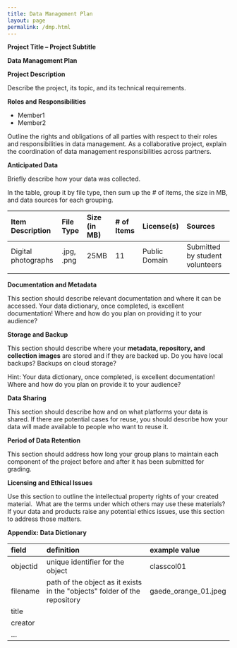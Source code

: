 ```yaml
---
title: Data Management Plan
layout: page
permalink: /dmp.html
---
```


**Project Title – Project Subtitle**

**Data Management Plan**

**Project Description**

Describe the project, its topic, and its technical requirements. 

**Roles and Responsibilities**

* Member1  
* Member2

Outline the rights and obligations of all parties with respect to their roles and responsibilities in data management. As a collaborative project, explain the coordination of data management responsibilities across partners.

**Anticipated Data**

Briefly describe how your data was collected.

In the table, group it by file type, then sum up the \# of items, the size in MB, and data sources for each grouping.

| Item Description | File Type | Size (in MB) | \# of Items | License(s) | Sources |
| :---- | :---- | :---- | :---- | :---- | :---- |
| Digital photographs | .jpg, .png | 25MB | 11 | Public Domain | Submitted by student volunteers |
|  |  |  |  |  |  |

**Documentation and Metadata**

This section should describe relevant documentation and where it can be accessed. Your data dictionary, once completed, is excellent documentation\! Where and how do you plan on providing it to your audience?

**Storage and Backup**

This section should describe where your **metadata, repository, and collection images** are stored and if they are backed up. Do you have local backups? Backups on cloud storage? 

Hint: Your data dictionary, once completed, is excellent documentation\! Where and how do you plan on provide it to your audience?

**Data Sharing**

This section should describe how and on what platforms your data is shared. If there are potential cases for reuse, you should describe how your data will made available to people who want to reuse it.

**Period of Data Retention**

This section should address how long your group plans to maintain each component of the project before and after it has been submitted for grading.

**Licensing and Ethical Issues**

Use this section to outline the intellectual property rights of your created material.  What are the terms under which others may use these materials? If your data and products raise any potential ethics issues, use this section to address those matters.

**Appendix: Data Dictionary**

| field | definition | example value |
| :---- | :---- | :---- |
| objectid | unique identifier for the object | classcol01 |
| filename | path of the object as it exists in the "objects" folder of the repository | gaede\_orange\_01.jpeg |
| title |  |  |
| creator |  |  |
| … |  |  |

